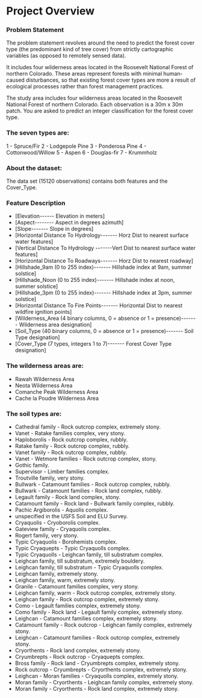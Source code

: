 # Project Overview

### Problem Statement
The problem statement revolves around the need to predict the forest cover type (the predominant kind of tree cover) from strictly cartographic variables (as opposed to remotely sensed data).

It includes four wilderness areas located in the Roosevelt National Forest of northern Colorado. These areas represent forests with minimal human-caused disturbances, so that existing forest cover types are more a result of ecological processes rather than forest management practices.

The study area includes four wilderness areas located in the Roosevelt National Forest of northern Colorado. Each observation is a 30m x 30m patch. You are asked to predict an integer classification for the forest cover type. 

### The seven types are:

1 - Spruce/Fir 2 - Lodgepole Pine 3 - Ponderosa Pine 4 - Cottonwood/Willow 5 - Aspen 6 - Douglas-fir 7 - Krummholz


### About the dataset:
The data set (15120 observations) contains both features and the Cover_Type.


### Feature	Description
- [Elevation------	Elevation in meters]
- [Aspect--------	Aspect in degrees azimuth]
- [Slope-------	Slope in degrees]
- [Horizontal Distance To Hydrology-------	Horz Dist to nearest surface water features]
- [Vertical Distance To Hydrology	-------Vert Dist to nearest surface water features]
- [Horizontal Distance To Roadways-------	Horz Dist to nearest roadway]
- [Hillshade_9am (0 to 255 index)-------	Hillshade index at 9am, summer solstice]
- [Hillshade_Noon (0 to 255 index)-------	Hillshade index at noon, summer solstice]
- [Hillshade_3pm (0 to 255 index)-------	Hillshade index at 3pm, summer solstice]
- [Horizontal Distance To Fire Points-------	Horizontal Dist to nearest wildfire ignition points]
- [Wilderness_Area (4 binary columns, 0 = absence or 1 = presence)-------	Wilderness area designation]
- [Soil_Type (40 binary columns, 0 = absence or 1 = presence)-------	Soil Type designation]
- [Cover_Type (7 types, integers 1 to 7)-------	Forest Cover Type designation]




### The wilderness areas are:

- Rawah Wilderness Area
- Neota Wilderness Area
- Comanche Peak Wilderness Area
- Cache la Poudre Wilderness Area



### The soil types are:

- Cathedral family - Rock outcrop complex, extremely stony.
- Vanet - Ratake families complex, very stony.
- Haploborolis - Rock outcrop complex, rubbly.
- Ratake family - Rock outcrop complex, rubbly.
- Vanet family - Rock outcrop complex, rubbly.
- Vanet - Wetmore families - Rock outcrop complex, stony.
- Gothic family.
- Supervisor - Limber families complex.
- Troutville family, very stony.
- Bullwark - Catamount families - Rock outcrop complex, rubbly.
- Bullwark - Catamount families - Rock land complex, rubbly.
- Legault family - Rock land complex, stony.
- Catamount family - Rock land - Bullwark family complex, rubbly.
- Pachic Argiborolis - Aquolis complex.
- unspecified in the USFS Soil and ELU Survey.
- Cryaquolis - Cryoborolis complex.
- Gateview family - Cryaquolis complex.
- Rogert family, very stony.
- Typic Cryaquolis - Borohemists complex.
- Typic Cryaquepts - Typic Cryaquolls complex.
- Typic Cryaquolls - Leighcan family, till substratum complex.
- Leighcan family, till substratum, extremely bouldery.
- Leighcan family, till substratum - Typic Cryaquolls complex.
- Leighcan family, extremely stony.
- Leighcan family, warm, extremely stony.
- Granile - Catamount families complex, very stony.
- Leighcan family, warm - Rock outcrop complex, extremely stony.
- Leighcan family - Rock outcrop complex, extremely stony.
- Como - Legault families complex, extremely stony.
- Como family - Rock land - Legault family complex, extremely stony.
- Leighcan - Catamount families complex, extremely stony.
- Catamount family - Rock outcrop - Leighcan family complex, extremely stony.
- Leighcan - Catamount families - Rock outcrop complex, extremely stony.
- Cryorthents - Rock land complex, extremely stony.
- Cryumbrepts - Rock outcrop - Cryaquepts complex.
- Bross family - Rock land - Cryumbrepts complex, extremely stony.
- Rock outcrop - Cryumbrepts - Cryorthents complex, extremely stony.
- Leighcan - Moran families - Cryaquolls complex, extremely stony.
- Moran family - Cryorthents - Leighcan family complex, extremely stony.
- Moran family - Cryorthents - Rock land complex, extremely stony.



